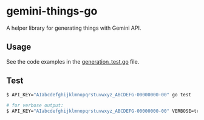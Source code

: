 # gemini-things-go

A helper library for generating things with Gemini API.

## Usage

See the code examples in the [generation_test.go](https://github.com/meinside/gemini-things-go/blob/master/generation_test.go) file.

## Test

```bash
$ API_KEY="AIabcdefghijklmnopqrstuvwxyz_ABCDEFG-00000000-00" go test

# for verbose output:
$ API_KEY="AIabcdefghijklmnopqrstuvwxyz_ABCDEFG-00000000-00" VERBOSE=true go test
```

